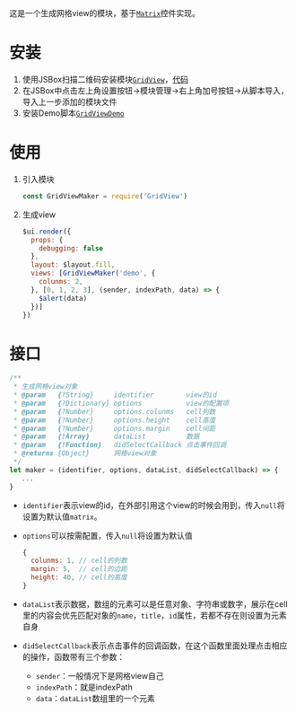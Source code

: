 这是一个生成网格view的模块，基于[`Matrix`](https://docs.xteko.com/#/component/matrix)控件实现。

# 安装

1. 使用JSBox扫描二维码安装模块[`GridView`](https://xteko.com/redir?name=GridView&url=https%3A%2F%2Fraw.githubusercontent.com%2Fltryee%2FJSBoxModules%2Fmaster%2FGridView%2FGridView.js&icon=icon_153.png&types=3&version=1.0.0&author=ltryee)，[代码](https://github.com/ltryee/JSBoxModules/blob/master/GridView/GridView.js)
2. 在JSBox中点击左上角设置按钮->模块管理->右上角加号按钮->从脚本导入，导入上一步添加的模块文件
3. 安装Demo脚本[`GridViewDemo`](https://xteko.com/redir?name=GridViewDemo&url=https%3A%2F%2Fraw.githubusercontent.com%2Fltryee%2FJSBoxModules%2Fmaster%2FGridView%2FGridViewDemo.js&icon=icon_102.png&types=3&version=1.0.0&author=ltryee)

# 使用

1. 引入模块

    ```js
    const GridViewMaker = require('GridView')
    ```

2. 生成view

    ```js
    $ui.render({
      props: {
        debugging: false
      },
      layout: $layout.fill,
      views: [GridViewMaker('demo', {
        colunms: 2,
      }, [0, 1, 2, 3], (sender, indexPath, data) => {
        $alert(data)
      })]
    })
    ```

# 接口

```js
/**
 * 生成网格view对象
 * @param   {?String}     identifier        view的id
 * @param   {?Dictionary} options           view的配置项
 * @param   {?Number}     options.colunms   cell列数
 * @param   {?Number}     options.height    cell高度
 * @param   {?Number}     options.margin    cell间距
 * @param   {!Array}      dataList          数据
 * @param   {!Function}   didSelectCallback 点击事件回调
 * @returns {Object}      网格view对象
 */
let maker = (identifier, options, dataList, didSelectCallback) => {
   ...
}
```

* `identifier`表示view的id，在外部引用这个view的时候会用到，传入`null`将设置为默认值`matrix`。
* `options`可以按需配置，传入`null`将设置为默认值

    ```js
    {
      colunms: 1, // cell的列数
      margin: 5,  // cell的边距
      height: 40, // cell的高度
    }
    ```
    
* `dataList`表示数据，数组的元素可以是任意对象、字符串或数字，展示在cell里的内容会优先匹配对象的`name`，`title`，`id`属性，若都不存在则设置为元素自身
* `didSelectCallback`表示点击事件的回调函数，在这个函数里面处理点击相应的操作，函数带有三个参数：
    * `sender`：一般情况下是网格view自己
    * `indexPath`：就是indexPath
    * `data`：`dataList`数组里的一个元素


